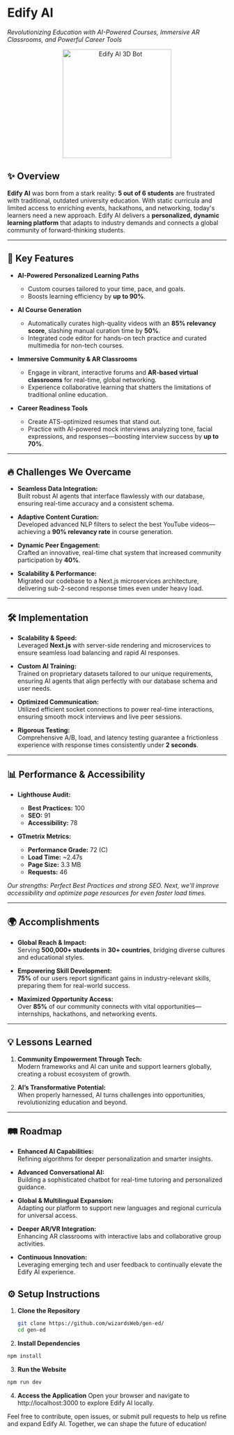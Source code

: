 # Edify AI

_Revolutionizing Education with AI-Powered Courses, Immersive AR Classrooms, and Powerful Career Tools_
<!-- 3D Bot Animation -->
<p align="center">
  <img src="https://media1.tenor.com/m/LCccd3UmffEAAAAd/clydeai-discord.gif" alt="Edify AI 3D Bot" width="250">
</p>



## ✨ Overview
**Edify AI** was born from a stark reality: **5 out of 6 students** are frustrated with traditional, outdated university education. With static curricula and limited access to enriching events, hackathons, and networking, today's learners need a new approach. Edify AI delivers a **personalized, dynamic learning platform** that adapts to industry demands and connects a global community of forward-thinking students.

---

## 🚀 Key Features

- **AI-Powered Personalized Learning Paths**  
  - Custom courses tailored to your time, pace, and goals.  
  - Boosts learning efficiency by **up to 90%**.

- **AI Course Generation**  
  - Automatically curates high-quality videos with an **85% relevancy score**, slashing manual curation time by **50%**.  
  - Integrated code editor for hands-on tech practice and curated multimedia for non-tech courses.

- **Immersive Community & AR Classrooms**  
  - Engage in vibrant, interactive forums and **AR-based virtual classrooms** for real-time, global networking.  
  - Experience collaborative learning that shatters the limitations of traditional online education.

- **Career Readiness Tools**  
  - Create ATS-optimized resumes that stand out.  
  - Practice with AI-powered mock interviews analyzing tone, facial expressions, and responses—boosting interview success by **up to 70%**.

---

## 🔥 Challenges We Overcame

- **Seamless Data Integration:**  
  Built robust AI agents that interface flawlessly with our database, ensuring real-time accuracy and a consistent schema.

- **Adaptive Content Curation:**  
  Developed advanced NLP filters to select the best YouTube videos—achieving a **90% relevancy rate** in course generation.

- **Dynamic Peer Engagement:**  
  Crafted an innovative, real-time chat system that increased community participation by **40%**.

- **Scalability & Performance:**  
  Migrated our codebase to a Next.js microservices architecture, delivering sub-2-second response times even under heavy load.

---

## 🛠️ Implementation

- **Scalability & Speed:**  
  Leveraged **Next.js** with server-side rendering and microservices to ensure seamless load balancing and rapid AI responses.

- **Custom AI Training:**  
  Trained on proprietary datasets tailored to our unique requirements, ensuring AI agents that align perfectly with our database schema and user needs.

- **Optimized Communication:**  
  Utilized efficient socket connections to power real-time interactions, ensuring smooth mock interviews and live peer sessions.

- **Rigorous Testing:**  
  Comprehensive A/B, load, and latency testing guarantee a frictionless experience with response times consistently under **2 seconds**.

---

## 📊 Performance & Accessibility

- **Lighthouse Audit:**  
  - **Best Practices:** 100  
  - **SEO:** 91  
  - **Accessibility:** 78  

- **GTmetrix Metrics:**  
  - **Performance Grade:** 72 (C)  
  - **Load Time:** ~2.47s  
  - **Page Size:** 3.3 MB  
  - **Requests:** 46  

*Our strengths: Perfect Best Practices and strong SEO. Next, we’ll improve accessibility and optimize page resources for even faster load times.*

---

## 🌍 Accomplishments

- **Global Reach & Impact:**  
  Serving **500,000+ students** in **30+ countries**, bridging diverse cultures and educational styles.

- **Empowering Skill Development:**  
  **75%** of our users report significant gains in industry-relevant skills, preparing them for real-world success.

- **Maximized Opportunity Access:**  
  Over **85%** of our community connects with vital opportunities—internships, hackathons, and networking events.

---

## 💡 Lessons Learned

1. **Community Empowerment Through Tech:**  
   Modern frameworks and AI can unite and support learners globally, creating a robust ecosystem of growth.

2. **AI’s Transformative Potential:**  
   When properly harnessed, AI turns challenges into opportunities, revolutionizing education and beyond.

---

## 🛤️ Roadmap

- **Enhanced AI Capabilities:**  
  Refining algorithms for deeper personalization and smarter insights.

- **Advanced Conversational AI:**  
  Building a sophisticated chatbot for real-time tutoring and personalized guidance.

- **Global & Multilingual Expansion:**  
  Adapting our platform to support new languages and regional curricula for universal access.

- **Deeper AR/VR Integration:**  
  Enhancing AR classrooms with interactive labs and collaborative group activities.

- **Continuous Innovation:**  
  Leveraging emerging tech and user feedback to continually elevate the Edify AI experience.


## ⚙️ Setup Instructions

1. **Clone the Repository**  
   ```bash
   git clone https://github.com/wizardsWeb/gen-ed/
   cd gen-ed
   ```
2. **Install Dependencies**
```bash
npm install
```
3. **Run the Website**
```bash
npm run dev
```

4. **Access the Application**
Open your browser and navigate to http://localhost:3000 to explore Edify AI locally.

Feel free to contribute, open issues, or submit pull requests to help us refine and expand Edify AI. Together, we can shape the future of education!
